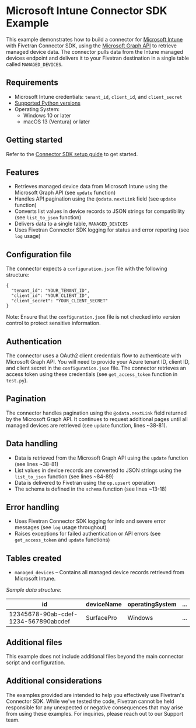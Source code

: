 # Microsoft Intune Connector SDK Example

This example demonstrates how to build a connector for [Microsoft Intune](https://www.microsoft.com/en-us/security/business/microsoft-intune) with Fivetran Connector SDK, using the [Microsoft Graph API](https://learn.microsoft.com/en-us/graph/use-the-api) to retrieve managed device data. The connector pulls data from the Intune managed devices endpoint and delivers it to your Fivetran destination in a single table called `MANAGED_DEVICES`.

## Requirements

* Microsoft Intune credentials: `tenant_id`, `client_id`, and `client_secret`
* [Supported Python versions](https://github.com/fivetran/fivetran_connector_sdk/blob/main/README.md#requirements)   
* Operating System:  
  * Windows 10 or later  
  * macOS 13 (Ventura) or later

## Getting started

Refer to the [Connector SDK setup guide](https://fivetran.com/docs/connectors/connector-sdk/setup-guide) to get started.

## Features

* Retrieves managed device data from Microsoft Intune using the Microsoft Graph API (see `update` function)
* Handles API pagination using the `@odata.nextLink` field (see `update` function)
* Converts list values in device records to JSON strings for compatibility (see `list_to_json` function)
* Delivers data to a single table, `MANAGED_DEVICES`
* Uses Fivetran Connector SDK logging for status and error reporting (see `log` usage)

## Configuration file

The connector expects a `configuration.json` file with the following structure:

```
{
  "tenant_id": "YOUR_TENANT_ID",
  "client_id": "YOUR_CLIENT_ID",
  "client_secret": "YOUR_CLIENT_SECRET"
}
```

Note: Ensure that the `configuration.json` file is not checked into version control to protect sensitive information.

## Authentication

The connector uses a OAuth2 client credentials flow to authenticate with Microsoft Graph API. You will need to provide your Azure tenant ID, client ID, and client secret in the `configuration.json` file. The connector retrieves an access token using these credentials (see `get_access_token` function in `test.py`).

## Pagination

The connector handles pagination using the `@odata.nextLink` field returned by the Microsoft Graph API. It continues to request additional pages until all managed devices are retrieved (see `update` function, lines ~38-81).

## Data handling

* Data is retrieved from the Microsoft Graph API using the `update` function (see lines ~38-81)
* List values in device records are converted to JSON strings using the `list_to_json` function (see lines ~84-89)
* Data is delivered to Fivetran using the `op.upsert` operation
* The schema is defined in the `schema` function (see lines ~13-18)

## Error handling

* Uses Fivetran Connector SDK logging for info and severe error messages (see `log` usage throughout)
* Raises exceptions for failed authentication or API errors (see `get_access_token` and `update` functions)

## Tables created

* `managed_devices` – Contains all managed device records retrieved from Microsoft Intune.

*Sample data structure:*

| id                                   | deviceName | operatingSystem | ... |
|--------------------------------------|------------|----------------|-----|
| 12345678-90ab-cdef-1234-567890abcdef | SurfacePro | Windows        | ... |

## Additional files

This example does not include additional files beyond the main connector script and configuration.

## Additional considerations

The examples provided are intended to help you effectively use Fivetran's Connector SDK. While we've tested the code, Fivetran cannot be held responsible for any unexpected or negative consequences that may arise from using these examples. For inquiries, please reach out to our Support team.
